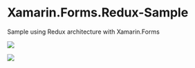 # Xamarin.Forms.Redux-Sample
Sample using Redux architecture with Xamarin.Forms

![](https://github.com/jesulink2514/Xamarin.Forms.Redux-Sample/blob/master/Flux-Redux.png?raw=true)

![](https://github.com/jesulink2514/Xamarin.Forms.Redux-Sample/blob/master/2018-09-14_0-46-15.png?raw=true)
